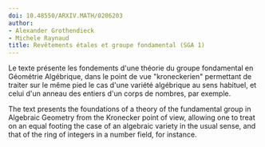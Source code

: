 ```yaml
---
doi: 10.48550/ARXIV.MATH/0206203
author:
- Alexander Grothendieck
- Michele Raynaud
title: Revêtements étales et groupe fondamental (SGA 1)
---
```


Le texte présente les fondements d'une théorie du groupe fondamental en Géométrie Algébrique, dans le point de vue "kroneckerien" permettant de traiter sur le même pied le cas d'une variété algébrique au sens habituel, et celui d'un anneau des entiers d'un corps de nombres, par exemple.

The text presents the foundations of a theory of the fundamental group in Algebraic Geometry from the Kronecker point of view, allowing one to treat on an equal footing the case of an algebraic variety in the usual sense, and that of the ring of integers in a number field, for instance.
